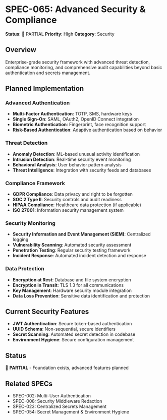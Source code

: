 # SPEC-065: Advanced Security & Compliance

**Status**: 🔄 PARTIAL
**Priority**: High
**Category**: Security

## Overview

Enterprise-grade security framework with advanced threat detection, compliance monitoring, and comprehensive audit capabilities beyond basic authentication and secrets management.

## Planned Implementation

### Advanced Authentication
- **Multi-Factor Authentication**: TOTP, SMS, hardware keys
- **Single Sign-On**: SAML, OAuth2, OpenID Connect integration
- **Biometric Authentication**: Fingerprint, face recognition support
- **Risk-Based Authentication**: Adaptive authentication based on behavior

### Threat Detection
- **Anomaly Detection**: ML-based unusual activity identification
- **Intrusion Detection**: Real-time security event monitoring
- **Behavioral Analysis**: User behavior pattern analysis
- **Threat Intelligence**: Integration with security feeds and databases

### Compliance Framework
- **GDPR Compliance**: Data privacy and right to be forgotten
- **SOC 2 Type II**: Security controls and audit readiness
- **HIPAA Compliance**: Healthcare data protection (if applicable)
- **ISO 27001**: Information security management system

### Security Monitoring
- **Security Information and Event Management (SIEM)**: Centralized logging
- **Vulnerability Scanning**: Automated security assessment
- **Penetration Testing**: Regular security testing framework
- **Incident Response**: Automated incident detection and response

### Data Protection
- **Encryption at Rest**: Database and file system encryption
- **Encryption in Transit**: TLS 1.3 for all communications
- **Key Management**: Hardware security module integration
- **Data Loss Prevention**: Sensitive data identification and protection

## Current Security Features

- **JWT Authentication**: Secure token-based authentication
- **UUID Schema**: Non-sequential, secure identifiers
- **Secret Scanning**: Automated secret detection in codebase
- **Environment Hygiene**: Secure configuration management

## Status

🔄 **PARTIAL** - Foundation exists, advanced features planned

## Related SPECs

- SPEC-002: Multi-User Authentication
- SPEC-008: Security Middleware Redaction
- SPEC-023: Centralized Secrets Management
- SPEC-054: Secret Management & Environment Hygiene
